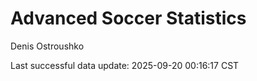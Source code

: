 # Advanced Soccer Statistics
Denis Ostroushko

<!-- gfm -->

Last successful data update: 2025-09-20 00:16:17 CST
